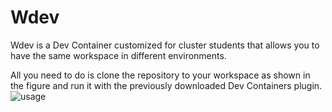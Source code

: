 # Wdev

Wdev is a Dev Container customized for cluster students that allows you to have the same workspace in different environments.

All you need to do is clone the repository to your workspace as shown in the figure and run it with the previously downloaded Dev Containers plugin.
![usage](./guide.gif)
